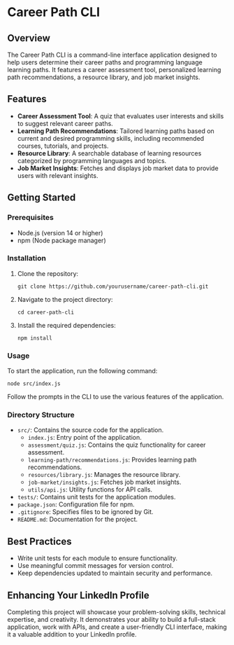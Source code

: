 # Career Path CLI

## Overview
The Career Path CLI is a command-line interface application designed to help users determine their career paths and programming language learning paths. It features a career assessment tool, personalized learning path recommendations, a resource library, and job market insights.

## Features
- **Career Assessment Tool**: A quiz that evaluates user interests and skills to suggest relevant career paths.
- **Learning Path Recommendations**: Tailored learning paths based on current and desired programming skills, including recommended courses, tutorials, and projects.
- **Resource Library**: A searchable database of learning resources categorized by programming languages and topics.
- **Job Market Insights**: Fetches and displays job market data to provide users with relevant insights.

## Getting Started

### Prerequisites
- Node.js (version 14 or higher)
- npm (Node package manager)

### Installation
1. Clone the repository:
   ```
   git clone https://github.com/yourusername/career-path-cli.git
   ```
2. Navigate to the project directory:
   ```
   cd career-path-cli
   ```
3. Install the required dependencies:
   ```
   npm install
   ```

### Usage
To start the application, run the following command:
```
node src/index.js
```
Follow the prompts in the CLI to use the various features of the application.

### Directory Structure
- `src/`: Contains the source code for the application.
  - `index.js`: Entry point of the application.
  - `assessment/quiz.js`: Contains the quiz functionality for career assessment.
  - `learning-path/recommendations.js`: Provides learning path recommendations.
  - `resources/library.js`: Manages the resource library.
  - `job-market/insights.js`: Fetches job market insights.
  - `utils/api.js`: Utility functions for API calls.
- `tests/`: Contains unit tests for the application modules.
- `package.json`: Configuration file for npm.
- `.gitignore`: Specifies files to be ignored by Git.
- `README.md`: Documentation for the project.

## Best Practices
- Write unit tests for each module to ensure functionality.
- Use meaningful commit messages for version control.
- Keep dependencies updated to maintain security and performance.

## Enhancing Your LinkedIn Profile
Completing this project will showcase your problem-solving skills, technical expertise, and creativity. It demonstrates your ability to build a full-stack application, work with APIs, and create a user-friendly CLI interface, making it a valuable addition to your LinkedIn profile.
